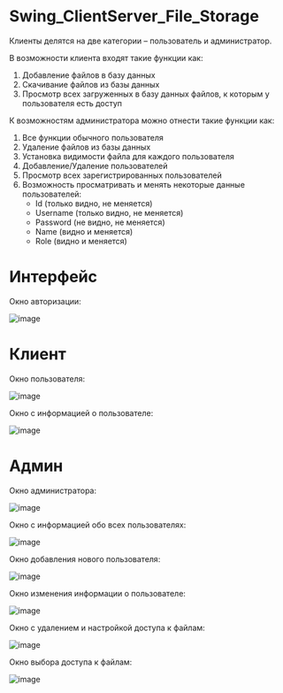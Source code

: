 # Swing_ClientServer_File_Storage

Клиенты делятся на две категории – пользователь и администратор. 

В возможности клиента входят такие функции как:
1. Добавление файлов в базу данных 
2. Скачивание файлов из базы данных
3. Просмотр всех загруженных в базу данных файлов, к которым у пользователя есть доступ

К возможностям администратора можно отнести такие функции как:
1. Все функции обычного пользователя 
2. Удаление файлов из базы данных
3. Установка видимости файла для каждого пользователя
4. Добавление/Удаление пользователей
5. Просмотр всех зарегистрированных пользователей 
6. Возможность просматривать и менять некоторые данные пользователей:
    *	Id (только видно, не меняется)
    *	Username (только видно, не меняется)
    *	Password (не видно, не меняется) 
    *	Name (видно и меняется)
    *	Role (видно и меняется)

# Интерфейс

Окно авторизации:

![image](https://user-images.githubusercontent.com/82940632/218259333-c3a724cb-2eea-4039-bb29-6bb440bdbb47.png)

# Клиент

Окно пользователя:

![image](https://user-images.githubusercontent.com/82940632/218259312-8721b6e7-ac36-475a-a3e3-0149cd998f76.png)

Окно с информацией о пользователе:

![image](https://user-images.githubusercontent.com/82940632/218259360-1e593544-579f-4ed5-a774-697eb5c6e800.png)

# Админ
Окно администратора:

![image](https://user-images.githubusercontent.com/82940632/218259413-345e1279-9122-4495-885c-bd381d595093.png)

Окно с информацией обо всех пользователях:

![image](https://user-images.githubusercontent.com/82940632/218259421-db86534a-308b-4557-a9da-e7dbc60e4d03.png)

Окно добавления нового пользователя:

![image](https://user-images.githubusercontent.com/82940632/218259430-3f8ab682-b41e-4a14-bf05-4f28672c497b.png)

Окно изменения информации о пользователе:

![image](https://user-images.githubusercontent.com/82940632/218259443-4b40378d-d0e6-4bc6-9bed-8137da645c01.png)

Окно с удалением и настройкой доступа к файлам:

![image](https://user-images.githubusercontent.com/82940632/218259457-0bf843e5-23a9-4e7f-9a0e-a41182f65902.png)

Окно выбора доступа к файлам:

![image](https://user-images.githubusercontent.com/82940632/218259469-351d6849-cd47-42b9-9a07-533448480f98.png)
